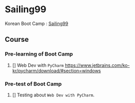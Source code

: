 # Sailing99
Korean Boot Camp : [Sailing99](https://github.com/users/unchaptered/projects/3/views/1)

## Course

### Pre-learning of Boot Camp

1. [] Web Dev with `PyCharm` https://www.jetbrains.com/ko-kr/pycharm/download/#section=windows

### Pre-test of Boot Camp

1. [] Testing about `Web Dev with PyCharm`.

